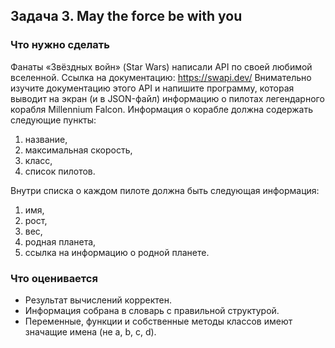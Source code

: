 ## Задача 3. May the force be with you
### Что нужно сделать
Фанаты «Звёздных войн» (Star Wars) написали API по своей любимой вселенной. Ссылка на документацию: https://swapi.dev/ 
Внимательно изучите документацию этого API и напишите программу, которая выводит на экран (и в JSON-файл) 
информацию о пилотах легендарного корабля Millennium Falcon.
Информация о корабле должна содержать следующие пункты:

1) название,
2) максимальная скорость,
3) класс,
4) список пилотов.

Внутри списка о каждом пилоте должна быть следующая информация:

1) имя,
2) рост,
3) вес,
4) родная планета,
5) ссылка на информацию о родной планете.

### Что оценивается

- Результат вычислений корректен.
- Информация собрана в словарь с правильной структурой.
- Переменные, функции и собственные методы классов имеют значащие имена (не a, b, c, d).

